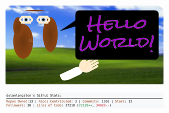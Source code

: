 <!-- 
Version 2.0.256
Built Wed Oct 01 2025 18:12:26 GMT+0000 (Coordinated Universal Time)
-->

<h1 align="center">
  <a href="https://github.com/dylanlangston/dylanlangston/tree/master/src" title="Click to View Source">
    <picture width="100%" alt="Dylan">
      <source media="(prefers-color-scheme: dark)" srcset="dylan-dark.svg?version=2.0.256">
      <img src="dylan-light.svg?version=2.0.256" alt="Dylan">
    </picture>
  </a>
</h1>

<div align="center">
  <picture width="100%" alt="Profile Info and Stats">
    <source media="(prefers-color-scheme: dark)" srcset="stats-dark.svg?version=2.0.256">
    <img src="stats-light.svg?version=2.0.256" alt="Profile Info and Stats">
  </picture>
</div>
